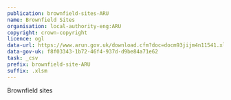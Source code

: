 ```yaml
---
publication: brownfield-sites-ARU
name: Brownfield Sites
organisation: local-authority-eng:ARU
copyright: crown-copyright
licence: ogl
data-url: https://www.arun.gov.uk/download.cfm?doc=docm93jijm4n11541.xlsm&ver=11522
data-gov-uk: f8f03343-1b72-46f4-937d-d9be84a71e62
task: _csv
prefix: brownfield-site-ARU
suffix: .xlsm
---
```


Brownfield sites

